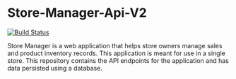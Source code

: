 # Store-Manager-Api-V2

[![Build Status](https://travis-ci.com/TooColline/Store-Manager-Api-V2.svg?branch=develop)](https://travis-ci.com/TooColline/Store-Manager-Api-V2)

Store Manager is a web application that helps store owners manage sales and product inventory records. This application is meant for use in a single store. This repository contains the API endpoints for the application and has data persisted using a database.
